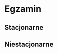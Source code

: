# Egzamin

<!--
Legenda: [1M, 2-] oznacza, że zadanie 1. ma usterkę M i brak zadania 2:

* *M* – usterki/brak w tabelkach lub ilustracji
* *G* – braki lub usterki w zadaniu z GeoJSON-ami
* *A* – trywialne lub źle udokumentowane Aggregation Pipeline

### A
### B
### C+
### C (po terminie)
### D
-->

## Stacjonarne

## Niestacjonarne
